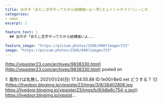 ```yaml
---
title: 女の子「あたし空手やってたから結構強いよ～笑(エェイシャオラァ!)」←これ
categories:
- news
excerpt: |
  
feature_text: |
  ## 女の子「あたし空手やってたから結構強いよ...
  
feature_image: "https://picsum.photos/2560/600?image=733"
image: "https://picsum.photos/2560/600?image=733"
---
```


[http://vipsister23.com/archives/9838330.html](http://vipsister23.com/archives/9838330.html)
posted on 

<!--more-->

1: 風吹けば名無し 2021/01/24(日) 17:34:55.88 ID:1e00/rBe0.net どうする？ ![](https://livedoor.blogimg.jp/vipsister23/imgs/3/8/38402806.jpg [https://livedoor.blogimg.jp/vipsister23/imgs/b/8/b8e8c754-s.jpg)](https://livedoor.blogimg.jp/vipsister23/imgs/b/8/b8e8c754-s.jpg)) https://livedoor.blogimg.jp/vipsist...
